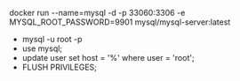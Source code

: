 docker run --name=mysql -d -p 33060:3306 -e MYSQL_ROOT_PASSWORD=9901 mysql/mysql-server:latest



<!-- If Host is not allowed to connect to this MySQL server -->
* mysql -u root -p
* use mysql;
* update user set host = '%' where user = 'root';
* FLUSH PRIVILEGES;